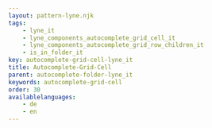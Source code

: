 ```yaml
---
layout: pattern-lyne.njk
tags: 
    - lyne_it
    - lyne_components_autocomplete_grid_cell_it
    - lyne_components_autocomplete_grid_row_children_it
    - is_in_folder_it
key: autocomplete-grid-cell-lyne_it
title: Autocomplete-Grid-Cell
parent: autocomplete-folder-lyne_it
keywords: autocomplete-grid-cell
order: 30
availablelanguages: 
    - de
    - en
---
```

